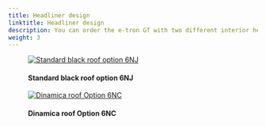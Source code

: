 ```yaml
---
title: Headliner design
linktitle: Headliner design
description: You can order the e-tron GT with two different interior headliner colors
weight: 3
---
```

<!-- markdownlint-disable MD033 -->
<figure>
    <a href="https://media.electrichasgoneaudi.net/multimedia/models/e-tron-gt/interior/headliner/headliner_black.jpg">
        <img src="https://media.electrichasgoneaudi.net/multimedia/models/e-tron-gt/interior/headliner/headliner_blacks.jpg"
        class="img-fluid" alt="Standard black roof option 6NJ" title="Standard black roof option 6NJ">
    </a>
    <figcaption><h4>Standard black roof option 6NJ</h4></figcaption>
</figure>

<figure>
    <a href="https://media.electrichasgoneaudi.net/multimedia/models/e-tron-gt/interior/headliner/headliner_dinamica.jpg">
        <img src="https://media.electrichasgoneaudi.net/multimedia/models/e-tron-gt/interior/headliner/headliner_dinamicas.jpg"
        class="img-fluid" alt="Dinamica roof Option 6NC" title="Dinamica roof Option 6NC">
    </a>
    <figcaption><h4>Dinamica roof Option 6NC</h4></figcaption>
</figure>
